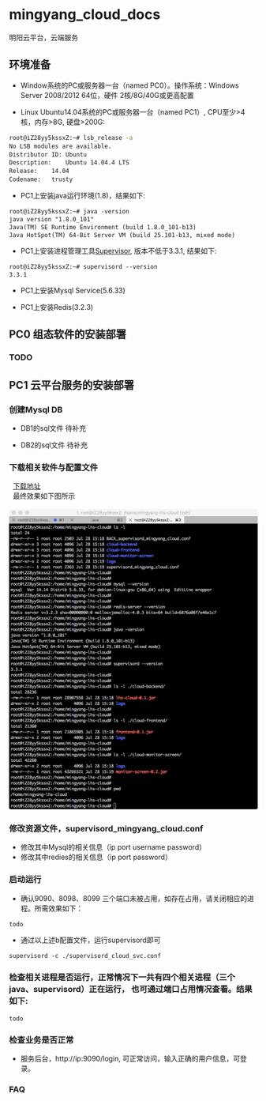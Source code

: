 # mingyang_cloud_docs

明阳云平台，云端服务 

## 环境准备
 - Window系统的PC或服务器一台（named PC0）。操作系统：Windows Server 2008/2012 64位，硬件 2核/8G/40G或更高配置
 
 - Linux Ubuntu14.04系统的PC或服务器一台（named PC1）, CPU至少>4核，内存>8G, 硬盘>200G:    
```Bash
root@iZ28yy5kssxZ:~# lsb_release -a 
No LSB modules are available.
Distributor ID:	Ubuntu
Description:	Ubuntu 14.04.4 LTS
Release:	14.04
Codename:	trusty
```
 - PC1上安装java运行环境(1.8)，结果如下:    
```shell
root@iZ28yy5kssxZ:~# java -version
java version "1.8.0_101"
Java(TM) SE Runtime Environment (build 1.8.0_101-b13)
Java HotSpot(TM) 64-Bit Server VM (build 25.101-b13, mixed mode)
```

 - PC1上安装进程管理工具[Supervisor](http://www.supervisord.org), 版本不低于3.3.1, 结果如下:   
```shell
root@iZ28yy5kssxZ:~# supervisord --version
3.3.1
```
 - PC1上安装Mysql Service(5.6.33)
 
 - PC1上安装Redis(3.2.3)

## PC0 组态软件的安装部署

### TODO

## PC1 云平台服务的安装部署

### 创建Mysql DB    
  - DB1的sql文件 待补充      
  
  - DB2的sql文件 待补充

### 下载相关软件与配置文件      
   [下载地址](https://github.com/shlhs/mingyang_cloud_docs/tree/master/01)         
   最终效果如下图所示       
   ![image](https://github.com/shlhs/mingyang_cloud_docs/blob/master/pic/pc1_ready.jpeg)
 
### 修改资源文件，supervisord_mingyang_cloud.conf
 - 修改其中Mysql的相关信息（ip port username password）
 - 修改其中redies的相关信息（ip port password）
 
### 启动运行
 - 确认9090、8098、8099 三个端口未被占用，如存在占用，请关闭相应的进程。所需效果如下：
 ```shell
 todo
 ```
 - 通过以上述b配置文件，运行supervisord即可   
```shell
supervisord -c ./supervisord_cloud_svc.conf
```

### 检查相关进程是否运行，正常情况下一共有四个相关进程（三个 java、supervisord）正在运行， 也可通过端口占用情况查看。结果如下:    
```shell
todo
```

### 检查业务是否正常
 - 服务后台，http://ip:9090/login, 可正常访问，输入正确的用户信息，可登录。
 
### FAQ
